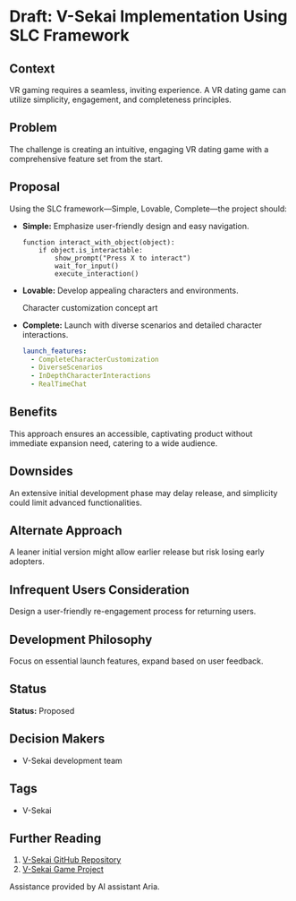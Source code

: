 # Draft: V-Sekai Implementation Using SLC Framework

## Context

VR gaming requires a seamless, inviting experience. A VR dating game can utilize simplicity, engagement, and completeness principles.

## Problem

The challenge is creating an intuitive, engaging VR dating game with a comprehensive feature set from the start.

## Proposal

Using the SLC framework—Simple, Lovable, Complete—the project should:

- **Simple:** Emphasize user-friendly design and easy navigation.

  ```pseudo
  function interact_with_object(object):
      if object.is_interactable:
          show_prompt("Press X to interact")
          wait_for_input()
          execute_interaction()
  ```

- **Lovable:** Develop appealing characters and environments.

  Character customization concept art

- **Complete:** Launch with diverse scenarios and detailed character interactions.

  ```yaml
  launch_features:
    - CompleteCharacterCustomization
    - DiverseScenarios
    - InDepthCharacterInteractions
    - RealTimeChat
  ```

## Benefits

This approach ensures an accessible, captivating product without immediate expansion need, catering to a wide audience.

## Downsides

An extensive initial development phase may delay release, and simplicity could limit advanced functionalities.

## Alternate Approach

A leaner initial version might allow earlier release but risk losing early adopters.

## Infrequent Users Consideration

Design a user-friendly re-engagement process for returning users.

## Development Philosophy

Focus on essential launch features, expand based on user feedback.

## Status

**Status:** Proposed

## Decision Makers

- V-Sekai development team

## Tags

- V-Sekai

## Further Reading

1. [V-Sekai GitHub Repository](https://github.com/v-sekai)
2. [V-Sekai Game Project](https://github.com/v-sekai/v-sekai-game)

Assistance provided by AI assistant Aria.
